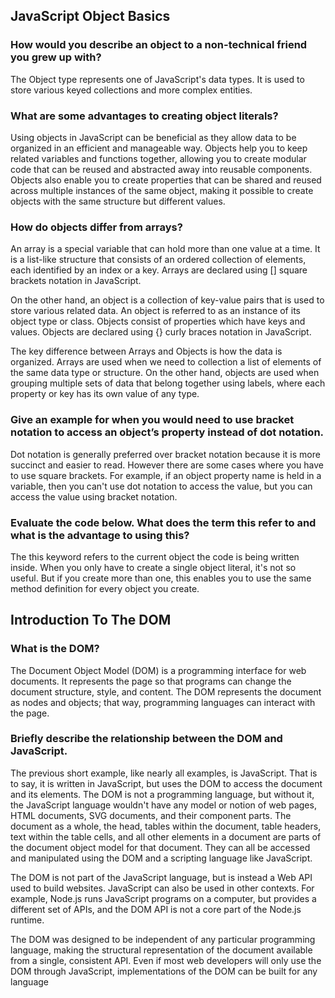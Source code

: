 ## JavaScript Object Basics

### How would you describe an object to a non-technical friend you grew up with?
The Object type represents one of JavaScript's data types. It is used to store various keyed collections and more complex entities.

### What are some advantages to creating object literals?
Using objects in JavaScript can be beneficial as they allow data to be organized in an efficient and manageable way. 
Objects help you to keep related variables and functions together, allowing you to create modular code that can be reused and abstracted away into reusable components. 
Objects also enable you to create properties that can be shared and reused across multiple instances of the same object, making it possible to create objects with the same structure but different values.


### How do objects differ from arrays?
An array is a special variable that can hold more than one value at a time. It is a list-like structure that consists of an ordered collection of elements, each identified by an index or a key. Arrays are declared using [] square brackets notation in JavaScript.

On the other hand, an object is a collection of key-value pairs that is used to store various related data. An object is referred to as an instance of its object type or class. Objects consist of properties which have keys and values. Objects are declared using {} curly braces notation in JavaScript.

The key difference between Arrays and Objects is how the data is organized. Arrays are used when we need to collection a list of elements of the same data type or structure. On the other hand, objects are used when grouping multiple sets of data that belong together using labels, where each property or key has its own value of any type.


### Give an example for when you would need to use bracket notation to access an object’s property instead of dot notation.
Dot notation is generally preferred over bracket notation because it is more succinct and easier to read. However there are some cases where you have to use square brackets. For example, if an object property name is held in a variable, then you can't use dot notation to access the value, but you can access the value using bracket notation.

### Evaluate the code below. What does the term this refer to and what is the advantage to using this?
The this keyword refers to the current object the code is being written inside. When you only have to create a single object literal, it's not so useful. But if you create more than one, this enables you to use the same method definition for every object you create.

## Introduction To The DOM

### What is the DOM?
The Document Object Model (DOM) is a programming interface for web documents. It represents the page so that programs can change the document structure, style, and content. The DOM represents the document as nodes and objects; that way, programming languages can interact with the page.


### Briefly describe the relationship between the DOM and JavaScript.
The previous short example, like nearly all examples, is JavaScript. That is to say, it is written in JavaScript, but uses the DOM to access the document and its elements. The DOM is not a programming language, but without it, the JavaScript language wouldn't have any model or notion of web pages, HTML documents, SVG documents, and their component parts. The document as a whole, the head, tables within the document, table headers, text within the table cells, and all other elements in a document are parts of the document object model for that document. They can all be accessed and manipulated using the DOM and a scripting language like JavaScript.

The DOM is not part of the JavaScript language, but is instead a Web API used to build websites. JavaScript can also be used in other contexts. For example, Node.js runs JavaScript programs on a computer, but provides a different set of APIs, and the DOM API is not a core part of the Node.js runtime.

The DOM was designed to be independent of any particular programming language, making the structural representation of the document available from a single, consistent API. Even if most web developers will only use the DOM through JavaScript, implementations of the DOM can be built for any language